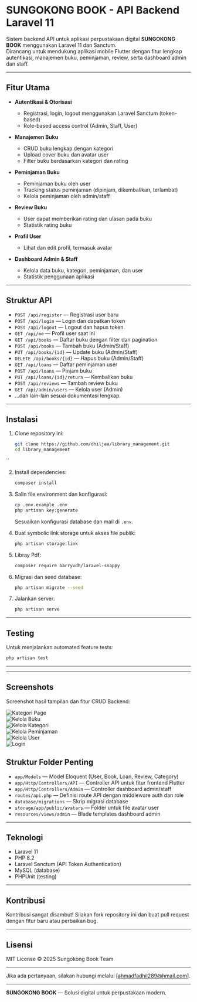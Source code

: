 
# SUNGOKONG BOOK - API Backend Laravel 11

Sistem backend API untuk aplikasi perpustakaan digital **SUNGOKONG BOOK** menggunakan Laravel 11 dan Sanctum.  
Dirancang untuk mendukung aplikasi mobile Flutter dengan fitur lengkap autentikasi, manajemen buku, peminjaman, review, serta dashboard admin dan staff.

---

## Fitur Utama

- **Autentikasi & Otorisasi**
  - Registrasi, login, logout menggunakan Laravel Sanctum (token-based)
  - Role-based access control (Admin, Staff, User)

- **Manajemen Buku**
  - CRUD buku lengkap dengan kategori
  - Upload cover buku dan avatar user
  - Filter buku berdasarkan kategori dan rating

- **Peminjaman Buku**
  - Peminjaman buku oleh user
  - Tracking status peminjaman (dipinjam, dikembalikan, terlambat)
  - Kelola peminjaman oleh admin/staff

- **Review Buku**
  - User dapat memberikan rating dan ulasan pada buku
  - Statistik rating buku

- **Profil User**
  - Lihat dan edit profil, termasuk avatar

- **Dashboard Admin & Staff**
  - Kelola data buku, kategori, peminjaman, dan user
  - Statistik penggunaan aplikasi

---

## Struktur API

- `POST /api/register` — Registrasi user baru
- `POST /api/login` — Login dan dapatkan token
- `POST /api/logout` — Logout dan hapus token
- `GET /api/me` — Profil user saat ini
- `GET /api/books` — Daftar buku dengan filter dan pagination
- `POST /api/books` — Tambah buku (Admin/Staff)
- `PUT /api/books/{id}` — Update buku (Admin/Staff)
- `DELETE /api/books/{id}` — Hapus buku (Admin/Staff)
- `GET /api/loans` — Daftar peminjaman user
- `POST /api/loans` — Pinjam buku
- `PUT /api/loans/{id}/return` — Kembalikan buku
- `POST /api/reviews` — Tambah review buku
- `GET /api/admin/users` — Kelola user (Admin)
- ...dan lain-lain sesuai dokumentasi lengkap.

---

## Instalasi

1. Clone repository ini:
   ```bash
   git clone https://github.com/dhiljaa/library_management.git
   cd library_management
``

2. Install dependencies:

   ```bash
   composer install
   ```

3. Salin file environment dan konfigurasi:

   ```bash
   cp .env.example .env
   php artisan key:generate
   ```

   Sesuaikan konfigurasi database dan mail di `.env`.

4. Buat symbolic link storage untuk akses file publik:

   ```bash
   php artisan storage:link
   ```

5. Libray Pdf:

   ```bash
   composer require barryvdh/laravel-snappy
   ```
   
6. Migrasi dan seed database:

   ```bash
   php artisan migrate --seed
   ```

7. Jalankan server:

   ```bash
   php artisan serve
   ```

---

## Testing

Untuk menjalankan automated feature tests:

```bash
php artisan test
```

---

---

## Screenshots

Screenshot hasil tampilan dan fitur CRUD Backend:



![Kategori Page](public/screenshoots/stastistik.png)  
![Kelola Buku](public/screenshoots/kelola_buku.png)  
![Kelola Kategori](public/screenshoots/kelola_kategori.png)  
![Kelola Peminjaman](public/screenshoots/kelola_peminjaman.png)  
![Kelola User](public/screenshoots/kelola_user.png)  
![Login](public/screenshoots/login.png)


## Struktur Folder Penting

* `app/Models` — Model Eloquent (User, Book, Loan, Review, Category)
* `app/Http/Controllers/API` — Controller API untuk fitur frontend Flutter
* `app/Http/Controllers/Admin` — Controller dashboard admin/staff
* `routes/api.php` — Definisi route API dengan middleware auth dan role
* `database/migrations` — Skrip migrasi database
* `storage/app/public/avatars` — Folder untuk file avatar user
* `resources/views/admin` — Blade templates dashboard admin

---

## Teknologi

* Laravel 11
* PHP 8.2
* Laravel Sanctum (API Token Authentication)
* MySQL (database)
* PHPUnit (testing)

---

## Kontribusi

Kontribusi sangat disambut! Silakan fork repository ini dan buat pull request dengan fitur baru atau perbaikan bug.

---

## Lisensi

MIT License © 2025 Sungokong Book Team

---

Jika ada pertanyaan, silakan hubungi melalui \[[ahmadfadhil289@hmail.com](mailto:ahmadfadhil289@gmail.com)].

---

**SUNGOKONG BOOK** — Solusi digital untuk perpustakaan modern.

```


